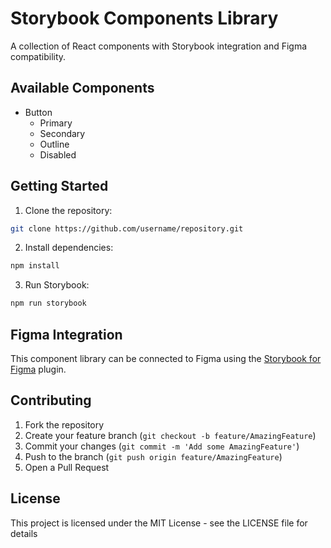 # Storybook Components Library

A collection of React components with Storybook integration and Figma compatibility.

## Available Components

- Button
  - Primary
  - Secondary
  - Outline
  - Disabled

## Getting Started

1. Clone the repository:
```bash
git clone https://github.com/username/repository.git
```

2. Install dependencies:
```bash
npm install
```

3. Run Storybook:
```bash
npm run storybook
```

## Figma Integration

This component library can be connected to Figma using the [Storybook for Figma](https://www.figma.com/community/plugin/1056265616080331589/Storybook-Connect) plugin.

## Contributing

1. Fork the repository
2. Create your feature branch (`git checkout -b feature/AmazingFeature`)
3. Commit your changes (`git commit -m 'Add some AmazingFeature'`)
4. Push to the branch (`git push origin feature/AmazingFeature`)
5. Open a Pull Request

## License

This project is licensed under the MIT License - see the LICENSE file for details 